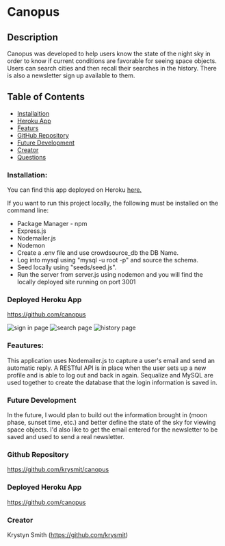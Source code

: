 # Canopus
## Description 
Canopus was developed to help users know the state of the night sky in order to know if current conditions are favorable for seeing space objects. Users can search cities and then recall their searches in the history. There is also a newsletter sign up available to them.

## Table of Contents
  * [Installaition](#installation)
  * [Heroku App](#herokuapp)
  * [Featurs](#features)
  * [GitHub Repository](#githubrepository)
  * [Future Development](#futuredevelopment)
  * [Creator](#creator)
  * [Questions](#questions)

### Installation:
You can find this app deployed on Heroku [here.](https://github.com/krysmit/canopus)

If you want to run this project locally, the following must be installed on the command line:
* Package Manager - npm
* Express.js
* Nodemailer.js
* Nodemon
* Create a .env file and use crowdsource_db the DB Name.
* Log into mysql using "mysql -u root -p" and source the schema.
* Seed locally using "seeds/seed.js".
* Run the server from server.js using nodemon and you will find the locally deployed site running on port 3001

### Deployed Heroku App
https://github.com/canopus

![sign in page](./pictures/signin.jpg)
![search page](./pictures/search.jpg)
![history page](./pictures/history.jpg)

### Feautures: 
This application uses Nodemailer.js to capture a user's email and send an automatic reply. A RESTful API is in place when the user sets up a new profile and is able to log out and back in again. Sequalize and MySQL are used together to create the database that the login information is saved in.


### Future Development 
In the future, I would plan to build out the information brought in (moon phase, sunset time, etc.) and better define the state of the sky for viewing space objects. I'd also like to get the email entered for the newsletter to be saved and used to send a real newsletter.

### Github Repository
https://github.com/krysmit/canopus

### Deployed Heroku App
https://github.com/canopus

### Creator
Krystyn Smith (https://github.com/krysmit)